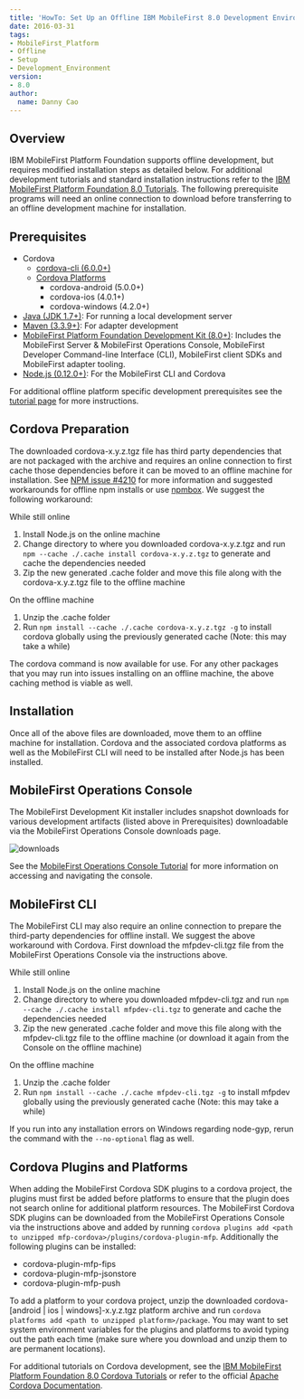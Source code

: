 ```yaml
---
title: 'HowTo: Set Up an Offline IBM MobileFirst 8.0 Development Environment'
date: 2016-03-31
tags:
- MobileFirst_Platform
- Offline
- Setup
- Development_Environment
version:
- 8.0
author:
  name: Danny Cao
---
```

## Overview
IBM MobileFirst Platform Foundation supports offline development, but requires modified installation steps as detailed below. For additional development tutorials and standard installation instructions refer to the [IBM MobileFirst Platform Foundation 8.0 Tutorials]({{site.baseurl}}/tutorials/en/foundation/8.0/). The following prerequisite programs will need an online connection to download before transferring to an offline development machine for installation.

## Prerequisites
* Cordova
    * [cordova-cli (6.0.0+)](https://www.apache.org/dist/cordova/tools/)
    * [Cordova Platforms](https://www.apache.org/dist/cordova/platforms/)
        * cordova-android (5.0.0+)
        * cordova-ios (4.0.1+)
        * cordova-windows (4.2.0+)
* [Java (JDK 1.7+)](http://www.oracle.com/technetwork/java/javase/downloads/jdk7-downloads-1880260.html): For running a local development server
* [Maven (3.3.9+)](https://maven.apache.org/download.cgi): For adapter development
* [MobileFirst Platform Foundation Development Kit (8.0+)]({{site.baseurl}}/tutorials/en/foundation/8.0/setting-up-your-development-environment/mobilefirst-development-environment/#mobilefirst-foundation-development-kit): Includes the MobileFirst Server & MobileFirst Operations Console, MobileFirst Developer Command-line Interface (CLI), MobileFirst client SDKs and MobileFirst adapter tooling.
* [Node.js (0.12.0+)](https://nodejs.org/en/download/releases/): For the MobileFirst CLI and Cordova

For additional offline platform specific development prerequisites see the [tutorial page]({{site.baseurl}}/tutorials/en/foundation/8.0/setting-up-your-development-environment/) for more instructions.

## Cordova Preparation
The downloaded cordova-x.y.z.tgz file has third party dependencies that are not packaged with the archive and requires an online connection to first cache those dependencies before it can be moved to an offline machine for installation. See [NPM issue #4210](https://github.com/npm/npm/issues/4210) for more information and suggested workarounds for offline npm installs or use [npmbox](https://github.com/arei/npmbox). We suggest the following workaround:

While still online

1. Install Node.js on the online machine
2. Change directory to where you downloaded cordova-x.y.z.tgz and run `npm --cache ./.cache install cordova-x.y.z.tgz` to generate and cache the dependencies needed
3. Zip the new generated .cache folder and move this file along with the cordova-x.y.z.tgz file to the offline machine

On the offline machine

1. Unzip the .cache folder
2. Run `npm install --cache ./.cache cordova-x.y.z.tgz -g` to install cordova globally using the previously generated cache (Note: this may take a while)

The cordova command is now available for use. For any other packages that you may run into issues installing on an offline machine, the above caching method is viable as well.

## Installation
Once all of the above files are downloaded, move them to an offline machine for installation. Cordova and the associated cordova platforms as well as the MobileFirst CLI will need to be installed after Node.js has been installed.

## MobileFirst Operations Console
The MobileFirst Development Kit installer includes snapshot downloads for various development artifacts (listed above in Prerequisites) downloadable via the MobileFirst Operations Console downloads page.

![downloads]({{site.baseurl}}/tutorials/en/foundation/8.0/setting-up-your-development-environment/console/downloads.png)

See the [MobileFirst Operations Console Tutorial]({{site.baseurl}}/tutorials/en/foundation/8.0/setting-up-your-development-environment/console/) for more information on accessing and navigating the console.

## MobileFirst CLI
The MobileFirst CLI may also require an online connection to prepare the third-party dependencies for offline install. We suggest the above workaround with Cordova. First download the mfpdev-cli.tgz file from the MobileFirst Operations Console via the instructions above.

While still online

1. Install Node.js on the online machine
2. Change directory to where you downloaded mfpdev-cli.tgz and run `npm --cache ./.cache install mfpdev-cli.tgz` to generate and cache the dependencies needed
3. Zip the new generated .cache folder and move this file along with the mfpdev-cli.tgz file to the offline machine (or download it again from the Console on the offline machine)

On the offline machine

1. Unzip the .cache folder
2. Run `npm install --cache ./.cache mfpdev-cli.tgz -g` to install mfpdev globally using the previously generated cache (Note: this may take a while)

If you run into any installation errors on Windows regarding node-gyp, rerun the command with the `--no-optional` flag as well.

## Cordova Plugins and Platforms
When adding the MobileFirst Cordova SDK plugins to a cordova project, the plugins must first be added before platforms to ensure that the plugin does not search online for additional platform resources. The MobileFirst Cordova SDK plugins can be downloaded from the MobileFirst Operations Console via the instructions above and added by running `cordova plugins add <path to unzipped mfp-cordova>/plugins/cordova-plugin-mfp`. Additionally the following plugins can be installed:

* cordova-plugin-mfp-fips
* cordova-plugin-mfp-jsonstore
* cordova-plugin-mfp-push

To add a platform to your cordova project, unzip the downloaded cordova-[android | ios | windows]-x.y.z.tgz platform archive and run `cordova platforms add <path to unzipped platform>/package`. You may want to set system environment variables for the plugins and platforms to avoid typing out the path each time (make sure where you download and unzip them to are permanent locations).

For additional tutorials on Cordova development, see the [IBM MobileFirst Platform Foundation 8.0 Cordova Tutorials]({{site.baseurl}}/tutorials/en/foundation/8.0/cordova-tutorials/) or refer to the official [Apache Cordova Documentation](http://cordova.apache.org/docs/en/latest/guide/overview/index.html).
